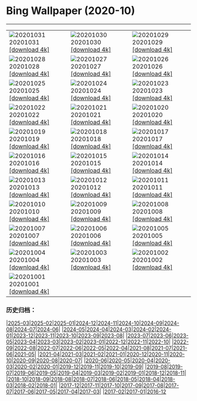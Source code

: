 # Bing Wallpaper (2020-10)
**************

<table><tr><td><img src="https://www.bing.com/th?id=OHR.GreyLady_EN-US0986534396_1920x1080.jpg" alt="20201031"> 20201031 <a href="https://www.bing.com/th?id=OHR.GreyLady_EN-US0986534396_UHD.jpg">[download 4k]</a></td><td><img src="https://www.bing.com/th?id=OHR.FishOwl_EN-US0921851280_1920x1080.jpg" alt="20201030"> 20201030 <a href="https://www.bing.com/th?id=OHR.FishOwl_EN-US0921851280_UHD.jpg">[download 4k]</a></td><td><img src="https://www.bing.com/th?id=OHR.Mazezilla_EN-US0859018469_1920x1080.jpg" alt="20201029"> 20201029 <a href="https://www.bing.com/th?id=OHR.Mazezilla_EN-US0859018469_UHD.jpg">[download 4k]</a></td></tr><tr><td><img src="https://www.bing.com/th?id=OHR.BasilicaVoto_EN-US0798981928_1920x1080.jpg" alt="20201028"> 20201028 <a href="https://www.bing.com/th?id=OHR.BasilicaVoto_EN-US0798981928_UHD.jpg">[download 4k]</a></td><td><img src="https://www.bing.com/th?id=OHR.CambronBridge_EN-US0717455259_1920x1080.jpg" alt="20201027"> 20201027 <a href="https://www.bing.com/th?id=OHR.CambronBridge_EN-US0717455259_UHD.jpg">[download 4k]</a></td><td><img src="https://www.bing.com/th?id=OHR.CorfeDorset_EN-US9572315101_1920x1080.jpg" alt="20201026"> 20201026 <a href="https://www.bing.com/th?id=OHR.CorfeDorset_EN-US9572315101_UHD.jpg">[download 4k]</a></td></tr><tr><td><img src="https://www.bing.com/th?id=OHR.BCPumpkins_EN-US0587350936_1920x1080.jpg" alt="20201025"> 20201025 <a href="https://www.bing.com/th?id=OHR.BCPumpkins_EN-US0587350936_UHD.jpg">[download 4k]</a></td><td><img src="https://www.bing.com/th?id=OHR.UNBuilding_EN-US0522265387_1920x1080.jpg" alt="20201024"> 20201024 <a href="https://www.bing.com/th?id=OHR.UNBuilding_EN-US0522265387_UHD.jpg">[download 4k]</a></td><td><img src="https://www.bing.com/th?id=OHR.BentsGeneral_EN-US0472253814_1920x1080.jpg" alt="20201023"> 20201023 <a href="https://www.bing.com/th?id=OHR.BentsGeneral_EN-US0472253814_UHD.jpg">[download 4k]</a></td></tr><tr><td><img src="https://www.bing.com/th?id=OHR.LauwersmeerNP_EN-US2836506313_1920x1080.jpg" alt="20201022"> 20201022 <a href="https://www.bing.com/th?id=OHR.LauwersmeerNP_EN-US2836506313_UHD.jpg">[download 4k]</a></td><td><img src="https://www.bing.com/th?id=OHR.ChameleonIndonesia_EN-US2666519923_1920x1080.jpg" alt="20201021"> 20201021 <a href="https://www.bing.com/th?id=OHR.ChameleonIndonesia_EN-US2666519923_UHD.jpg">[download 4k]</a></td><td><img src="https://www.bing.com/th?id=OHR.BLNC_EN-US2449834923_1920x1080.jpg" alt="20201020"> 20201020 <a href="https://www.bing.com/th?id=OHR.BLNC_EN-US2449834923_UHD.jpg">[download 4k]</a></td></tr><tr><td><img src="https://www.bing.com/th?id=OHR.MatiSiTemple_EN-US2396131405_1920x1080.jpg" alt="20201019"> 20201019 <a href="https://www.bing.com/th?id=OHR.MatiSiTemple_EN-US2396131405_UHD.jpg">[download 4k]</a></td><td><img src="https://www.bing.com/th?id=OHR.SitkaHarbor_EN-US2258438192_1920x1080.jpg" alt="20201018"> 20201018 <a href="https://www.bing.com/th?id=OHR.SitkaHarbor_EN-US2258438192_UHD.jpg">[download 4k]</a></td><td><img src="https://www.bing.com/th?id=OHR.PisgahNationalForest_EN-US2033382937_1920x1080.jpg" alt="20201017"> 20201017 <a href="https://www.bing.com/th?id=OHR.PisgahNationalForest_EN-US2033382937_UHD.jpg">[download 4k]</a></td></tr><tr><td><img src="https://www.bing.com/th?id=OHR.WorldFoodDay_EN-US1932305468_1920x1080.jpg" alt="20201016"> 20201016 <a href="https://www.bing.com/th?id=OHR.WorldFoodDay_EN-US1932305468_UHD.jpg">[download 4k]</a></td><td><img src="https://www.bing.com/th?id=OHR.OchreSeaStar_EN-US1746516942_1920x1080.jpg" alt="20201015"> 20201015 <a href="https://www.bing.com/th?id=OHR.OchreSeaStar_EN-US1746516942_UHD.jpg">[download 4k]</a></td><td><img src="https://www.bing.com/th?id=OHR.BavariaFossil_EN-US1618946222_1920x1080.jpg" alt="20201014"> 20201014 <a href="https://www.bing.com/th?id=OHR.BavariaFossil_EN-US1618946222_UHD.jpg">[download 4k]</a></td></tr><tr><td><img src="https://www.bing.com/th?id=OHR.TrueFox_EN-US1510030210_1920x1080.jpg" alt="20201013"> 20201013 <a href="https://www.bing.com/th?id=OHR.TrueFox_EN-US1510030210_UHD.jpg">[download 4k]</a></td><td><img src="https://www.bing.com/th?id=OHR.HaidaTotems_EN-US1355660363_1920x1080.jpg" alt="20201012"> 20201012 <a href="https://www.bing.com/th?id=OHR.HaidaTotems_EN-US1355660363_UHD.jpg">[download 4k]</a></td><td><img src="https://www.bing.com/th?id=OHR.GeghardMonastery_EN-US0782868879_1920x1080.jpg" alt="20201011"> 20201011 <a href="https://www.bing.com/th?id=OHR.GeghardMonastery_EN-US0782868879_UHD.jpg">[download 4k]</a></td></tr><tr><td><img src="https://www.bing.com/th?id=OHR.AmericanFlyer_EN-US0689904340_1920x1080.jpg" alt="20201010"> 20201010 <a href="https://www.bing.com/th?id=OHR.AmericanFlyer_EN-US0689904340_UHD.jpg">[download 4k]</a></td><td><img src="https://www.bing.com/th?id=OHR.RoaringCascade_EN-US0634947317_1920x1080.jpg" alt="20201009"> 20201009 <a href="https://www.bing.com/th?id=OHR.RoaringCascade_EN-US0634947317_UHD.jpg">[download 4k]</a></td><td><img src="https://www.bing.com/th?id=OHR.BlanketOctopus_EN-US2551885510_1920x1080.jpg" alt="20201008"> 20201008 <a href="https://www.bing.com/th?id=OHR.BlanketOctopus_EN-US2551885510_UHD.jpg">[download 4k]</a></td></tr><tr><td><img src="https://www.bing.com/th?id=OHR.RestormelCastle_EN-US2439587388_1920x1080.jpg" alt="20201007"> 20201007 <a href="https://www.bing.com/th?id=OHR.RestormelCastle_EN-US2439587388_UHD.jpg">[download 4k]</a></td><td><img src="https://www.bing.com/th?id=OHR.YunchengSaltLake_EN-US2391334291_1920x1080.jpg" alt="20201006"> 20201006 <a href="https://www.bing.com/th?id=OHR.YunchengSaltLake_EN-US2391334291_UHD.jpg">[download 4k]</a></td><td><img src="https://www.bing.com/th?id=OHR.PRookery_EN-US2351297489_1920x1080.jpg" alt="20201005"> 20201005 <a href="https://www.bing.com/th?id=OHR.PRookery_EN-US2351297489_UHD.jpg">[download 4k]</a></td></tr><tr><td><img src="https://www.bing.com/th?id=OHR.MontageJupiterIo_EN-US2310290045_1920x1080.jpg" alt="20201004"> 20201004 <a href="https://www.bing.com/th?id=OHR.MontageJupiterIo_EN-US2310290045_UHD.jpg">[download 4k]</a></td><td><img src="https://www.bing.com/th?id=OHR.FatBearWeek_EN-US2267733203_1920x1080.jpg" alt="20201003"> 20201003 <a href="https://www.bing.com/th?id=OHR.FatBearWeek_EN-US2267733203_UHD.jpg">[download 4k]</a></td><td><img src="https://www.bing.com/th?id=OHR.OwensRiver_EN-US2212095060_1920x1080.jpg" alt="20201002"> 20201002 <a href="https://www.bing.com/th?id=OHR.OwensRiver_EN-US2212095060_UHD.jpg">[download 4k]</a></td></tr><tr><td><img src="https://www.bing.com/th?id=OHR.SingaporeLanterns_EN-US2165733985_1920x1080.jpg" alt="20201001"> 20201001 <a href="https://www.bing.com/th?id=OHR.SingaporeLanterns_EN-US2165733985_UHD.jpg">[download 4k]</a></td><td></td><td></td></tr></table>

### 历史归档：

|[2025-03](/../2025-03/2025-03.md)|[2025-02](/../2025-02/2025-02.md)|[2025-01](/../2025-01/2025-01.md)|[2024-12](/../2024-12/2024-12.md)|[2024-11](/../2024-11/2024-11.md)|[2024-10](/../2024-10/2024-10.md)|[2024-09](/../2024-09/2024-09.md)|[2024-08](/../2024-08/2024-08.md)|[2024-07](/../2024-07/2024-07.md)|[2024-06](/../2024-06/2024-06.md)|
|[2024-05](/../2024-05/2024-05.md)|[2024-04](/../2024-04/2024-04.md)|[2024-03](/../2024-03/2024-03.md)|[2024-02](/../2024-02/2024-02.md)|[2024-01](/../2024-01/2024-01.md)|[2023-12](/../2023-12/2023-12.md)|[2023-11](/../2023-11/2023-11.md)|[2023-10](/../2023-10/2023-10.md)|[2023-09](/../2023-09/2023-09.md)|[2023-08](/../2023-08/2023-08.md)|
|[2023-07](/../2023-07/2023-07.md)|[2023-06](/../2023-06/2023-06.md)|[2023-05](/../2023-05/2023-05.md)|[2023-04](/../2023-04/2023-04.md)|[2023-03](/../2023-03/2023-03.md)|[2023-02](/../2023-02/2023-02.md)|[2023-01](/../2023-01/2023-01.md)|[2022-12](/../2022-12/2022-12.md)|[2022-11](/../2022-11/2022-11.md)|[2022-10](/../2022-10/2022-10.md)|
|[2022-09](/../2022-09/2022-09.md)|[2022-08](/../2022-08/2022-08.md)|[2022-07](/../2022-07/2022-07.md)|[2022-06](/../2022-06/2022-06.md)|[2022-05](/../2022-05/2022-05.md)|[2022-04](/../2022-04/2022-04.md)|[2021-08](/../2021-08/2021-08.md)|[2021-07](/../2021-07/2021-07.md)|[2021-06](/../2021-06/2021-06.md)|[2021-05](/../2021-05/2021-05.md)|
|[2021-04](/../2021-04/2021-04.md)|[2021-03](/../2021-03/2021-03.md)|[2021-02](/../2021-02/2021-02.md)|[2021-01](/../2021-01/2021-01.md)|[2020-12](/../2020-12/2020-12.md)|[2020-11](/../2020-11/2020-11.md)|[2020-10](/2020-10.md)|[2020-09](/../2020-09/2020-09.md)|[2020-08](/../2020-08/2020-08.md)|[2020-07](/../2020-07/2020-07.md)|
|[2020-06](/../2020-06/2020-06.md)|[2020-05](/../2020-05/2020-05.md)|[2020-04](/../2020-04/2020-04.md)|[2020-03](/../2020-03/2020-03.md)|[2020-02](/../2020-02/2020-02.md)|[2020-01](/../2020-01/2020-01.md)|[2019-12](/../2019-12/2019-12.md)|[2019-11](/../2019-11/2019-11.md)|[2019-10](/../2019-10/2019-10.md)|[2019-09](/../2019-09/2019-09.md)|
|[2019-08](/../2019-08/2019-08.md)|[2019-07](/../2019-07/2019-07.md)|[2019-06](/../2019-06/2019-06.md)|[2019-05](/../2019-05/2019-05.md)|[2019-04](/../2019-04/2019-04.md)|[2019-03](/../2019-03/2019-03.md)|[2019-02](/../2019-02/2019-02.md)|[2019-01](/../2019-01/2019-01.md)|[2018-12](/../2018-12/2018-12.md)|[2018-11](/../2018-11/2018-11.md)|
|[2018-10](/../2018-10/2018-10.md)|[2018-09](/../2018-09/2018-09.md)|[2018-08](/../2018-08/2018-08.md)|[2018-07](/../2018-07/2018-07.md)|[2018-06](/../2018-06/2018-06.md)|[2018-05](/../2018-05/2018-05.md)|[2018-04](/../2018-04/2018-04.md)|[2018-03](/../2018-03/2018-03.md)|[2018-02](/../2018-02/2018-02.md)|[2018-01](/../2018-01/2018-01.md)|
|[2017-12](/../2017-12/2017-12.md)|[2017-11](/../2017-11/2017-11.md)|[2017-10](/../2017-10/2017-10.md)|[2017-09](/../2017-09/2017-09.md)|[2017-08](/../2017-08/2017-08.md)|[2017-07](/../2017-07/2017-07.md)|[2017-06](/../2017-06/2017-06.md)|[2017-05](/../2017-05/2017-05.md)|[2017-04](/../2017-04/2017-04.md)|[2017-03](/../2017-03/2017-03.md)|
|[2017-02](/../2017-02/2017-02.md)|[2017-01](/../2017-01/2017-01.md)|[2016-12](/../2016-12/2016-12.md)